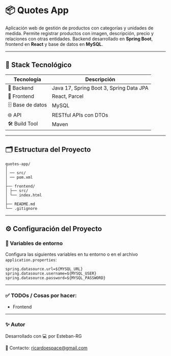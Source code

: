 # 📦 Quotes App

Aplicación web de gestión de productos con categorías y unidades de medida. Permite registrar productos con imagen, descripción, precio y relaciones con otras entidades. Backend desarrollado en **Spring Boot**, frontend en **React** y base de datos en **MySQL**.

---

## 🚀 Stack Tecnológico

| Tecnología      | Descripción                               |
|----------------|-------------------------------------------|
| 🧠 Backend      | Java 17, Spring Boot 3, Spring Data JPA   |
| 🎨 Frontend     | React, Parcel                             |
| 🗄️ Base de datos | MySQL                                     |
| 🌐 API          | RESTful APIs con DTOs                     |
| 🛠️ Build Tool   | Maven                                     |

---

## 🗂️ Estructura del Proyecto

```Tree
quotes-app/
│
│ ── src/
│ ── pom.xml
│
├── frontend/
│ ├── src/
│ └── index.html
│
├── README.md
└── .gitignore
```


---

## ⚙️ Configuración del Proyecto

### 🔐 Variables de entorno

Configura las siguientes variables en tu entorno o en el archivo `application.properties`:

```properties
spring.datasource.url=${MYSQL_URL}
spring.datasource.username=${MYSQL_USER}
spring.datasource.password=${MYSQL_PASSWORD}
```

---

### ✅ TODOs / Cosas por hacer:

- Frontend

---

### ✨ Autor

Desarrollado con 💻 por Esteban-RG

📧 Contacto: ricardoespace@gmail.com
